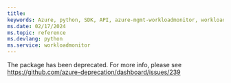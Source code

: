 ```yaml
---
title: 
keywords: Azure, python, SDK, API, azure-mgmt-workloadmonitor, workloadmonitor
ms.date: 02/17/2024
ms.topic: reference
ms.devlang: python
ms.service: workloadmonitor
---
```

The package has been deprecated. For more info, please see https://github.com/azure-deprecation/dashboard/issues/239

